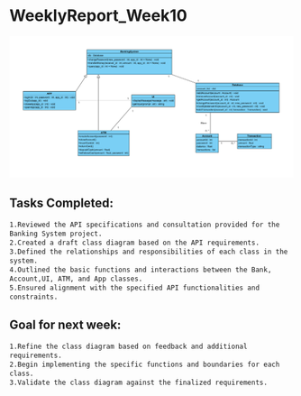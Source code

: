 # WeeklyReport_Week10

![photo](../Requirement/class_diagram.png)

## Tasks Completed:

    1.Reviewed the API specifications and consultation provided for the Banking System project.
    2.Created a draft class diagram based on the API requirements.
    3.Defined the relationships and responsibilities of each class in the system.
    4.Outlined the basic functions and interactions between the Bank, Account,UI, ATM, and App classes.
    5.Ensured alignment with the specified API functionalities and constraints.

## Goal for next week:
    1.Refine the class diagram based on feedback and additional requirements.
    2.Begin implementing the specific functions and boundaries for each class.
    3.Validate the class diagram against the finalized requirements.